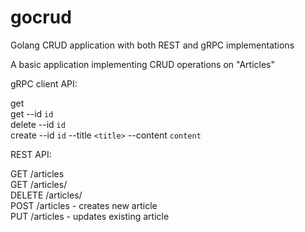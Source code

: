 # gocrud
Golang CRUD application with both REST and gRPC implementations

A basic application implementing CRUD operations on "Articles"  

gRPC client API: 

get  
get --id `id`  
delete --id `id`  
create --id `id` --title `<title>` --content `content`  

REST API:

GET /articles  
GET /articles/<id>  
DELETE /articles/<id>  
POST /articles - creates new article  
PUT /articles - updates existing article  
